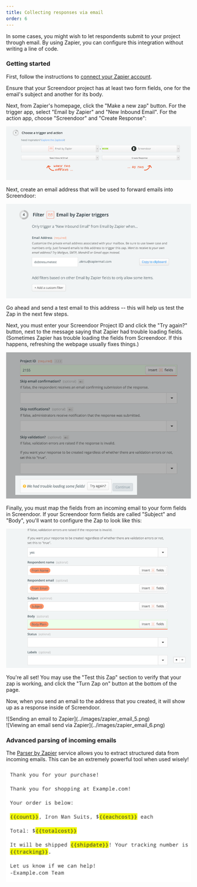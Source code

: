 ```yaml
---
title: Collecting responses via email
order: 6
---
```


In some cases, you might wish to let respondents submit to your project through email. By using Zapier, you can configure this integration without writing a line of code.

### Getting started

First, follow the instructions to [connect your Zapier account](/articles/screendoor/integrations/zapier.html).

Ensure that your Screendoor project has at least two form fields, one for the email's subject and another for its body.

Next, from Zapier's homepage, click the "Make a new zap" button. For the trigger app, select "Email by Zapier" and "New Inbound Email". For the action app, choose "Screendoor" and "Create Response":

![Zapier trigger and action](../images/zapier_email_1.png)

Next, create an email address that will be used to forward emails into Screendoor:

![Create an email address in Zapier](../images/zapier_email_2.png)

Go ahead and send a test email to this address -- this will help us test the Zap in the next few steps.

Next, you must enter your Screendoor Project ID and click the "Try again?" button, next to the message saying that Zapier had trouble loading fields. (Sometimes Zapier has trouble loading the fields from Screendoor. If this happens, refreshing the webpage usually fixes things.)

![Load fields from Screendoor](../images/zapier_email_3.png)

Finally, you must map the fields from an incoming email to your form fields in Screendoor. If your Screendoor form fields are called "Subject" and "Body", you'll want to configure the Zap to look like this:

![Configured Zapier fields](../images/zapier_email_4.png)

You're all set! You may use the "Test this Zap" section to verify that your zap is working, and click the "Turn Zap on" button at the bottom of the page.

Now, when you send an email to the address that you created, it will show up as a response inside of Screendoor.

<div class='grid margin_bd'>
  <div class='item lap_six_columns'>
    ![Sending an email to Zapier](../images/zapier_email_5.png)
  </div>
  <div class='item lap_six_columns'>
    ![Viewing an email send via Zapier](../images/zapier_email_6.png)
  </div>
</div>

### Advanced parsing of incoming emails

The [Parser by Zapier](https://parser.zapier.com/) service allows you to extract structured data from incoming emails. This can be an extremely powerful tool when used wisely! 

![Parser by Zapier example](../images/parser_by_zapier.png)

